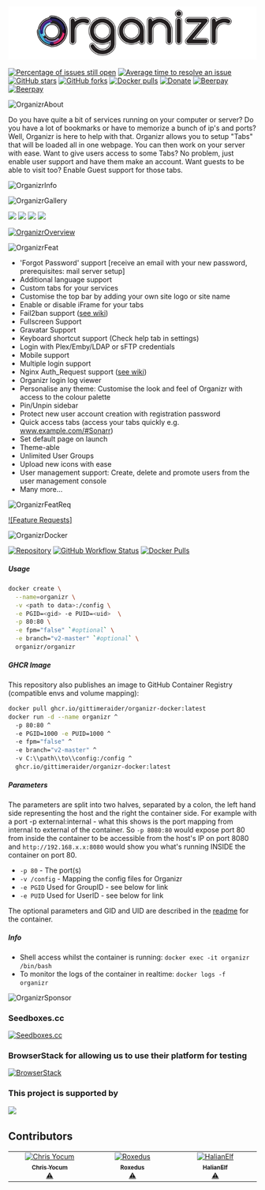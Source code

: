 ![OrganizrHeader](https://github.com/causefx/Organizr/raw/v2-develop/plugins/images/organizr/logo-wide.png)

[![Percentage of issues still open](http://isitmaintained.com/badge/open/causefx/Organizr.svg)](http://isitmaintained.com/project/causefx/Organizr "Percentage of issues still open")
[![Average time to resolve an issue](http://isitmaintained.com/badge/resolution/causefx/Organizr.svg)](http://isitmaintained.com/project/causefx/Organizr "Average time to resolve an issue")
[![GitHub stars](https://img.shields.io/github/stars/causefx/Organizr.svg)](https://github.com/causefx/Organizr/stargazers)
[![GitHub forks](https://img.shields.io/github/forks/causefx/Organizr.svg)](https://github.com/causefx/Organizr/network)
[![Docker pulls](https://img.shields.io/docker/pulls/organizr/organizr.svg)](https://hub.docker.com/r/organizr/organizr)
[![Donate](https://img.shields.io/badge/Donate-PayPal-green.svg)](https://paypal.me/causefx)
[![Beerpay](https://beerpay.io/causefx/Organizr/badge.svg?style=beer-square)](https://beerpay.io/causefx/Organizr)
[![Beerpay](https://beerpay.io/causefx/Organizr/make-wish.svg?style=flat-square)](https://beerpay.io/causefx/Organizr?focus=wish)

![OrganizrAbout](https://user-images.githubusercontent.com/16184466/53614282-a91e9e00-3b96-11e9-9b3e-d249775ecaa1.png)

Do you have quite a bit of services running on your computer or server? Do you have a lot of bookmarks or have to memorize a bunch of ip's and ports? Well, Organizr is here to help with that. Organizr allows you to setup "Tabs" that will be loaded all in one webpage. You can then work on your server with ease. Want to give users access to some Tabs? No problem, just enable user support and have them make an account. Want guests to be able to visit too? Enable Guest support for those tabs.

![OrganizrInfo](https://user-images.githubusercontent.com/16184466/53614285-a9b73480-3b96-11e9-835e-9fadd045582b.png)

![OrganizrGallery](https://user-images.githubusercontent.com/16184466/53614284-a9b73480-3b96-11e9-9bea-d7a30b294267.png)

<img src="https://user-images.githubusercontent.com/16184466/53615855-35cc5a80-3b9d-11e9-882b-f09f3eb18173.png" width="23%"></img>
<img src="https://user-images.githubusercontent.com/16184466/53615856-35cc5a80-3b9d-11e9-8428-1f2ae05da2c9.png" width="23%"></img>
<img src="https://user-images.githubusercontent.com/16184466/53615857-35cc5a80-3b9d-11e9-82bf-91987c529e72.png" width="23%"></img>
<img src="https://user-images.githubusercontent.com/16184466/53615858-35cc5a80-3b9d-11e9-8149-01a7fcd9160a.png" width="23%"></img>

[![OrganizrOverview](https://img.youtube.com/vi/LZL4smFB6wU/0.jpg)](https://www.youtube.com/watch?v=LZL4smFB6wU)

![OrganizrFeat](https://user-images.githubusercontent.com/16184466/53614283-a9b73480-3b96-11e9-90ef-6e752e067884.png)

- 'Forgot Password' support [receive an email with your new password, prerequisites: mail server setup]
- Additional language support
- Custom tabs for your services
- Customise the top bar by adding your own site logo or site name
- Enable or disable iFrame for your tabs
- Fail2ban support ([see wiki](https://docs.organizr.app/features/fail2ban-integration))
- Fullscreen Support
- Gravatar Support
- Keyboard shortcut support (Check help tab in settings)
- Login with Plex/Emby/LDAP or sFTP credentials
- Mobile support
- Multiple login support
- Nginx Auth_Request support ([see wiki](https://docs.organizr.app/features/server-authentication))
- Organizr login log viewer
- Personalise any theme: Customise the look and feel of Organizr with access to the colour palette
- Pin/Unpin sidebar
- Protect new user account creation with registration password
- Quick access tabs (access your tabs quickly e.g. www.example.com/#Sonarr)
- Set default page on launch
- Theme-able
- Unlimited User Groups
- Upload new icons with ease
- User management support: Create, delete and promote users from the user management console
- Many more...

![OrganizrFeatReq](https://user-images.githubusercontent.com/16184466/53614286-a9b73480-3b96-11e9-8495-4944b85b1313.png)

[![Feature Requests]](https://vote.organizr.app/)

![OrganizrDocker](https://user-images.githubusercontent.com/16184466/53667702-fcdcc600-3c2e-11e9-8828-860e531e8096.png)

[![Repository](https://img.shields.io/github/stars/organizr/docker-organizr?color=402885&style=for-the-badge&logo=github&logoColor=41add3&)](https://github.com/Organizr/docker-organizr)
[![GitHub Workflow Status](https://img.shields.io/github/workflow/status/organizr/docker-organizr/Build%20Container?color=402885&style=for-the-badge&logo=github&logoColor=41add3)](https://github.com/organizr/docker-organizr/actions?query=workflow%3A%22Build+Container%22)
[![Docker Pulls](https://img.shields.io/docker/pulls/organizr/organizr?color=402885&style=for-the-badge&logo=docker&logoColor=41add3)](https://hub.docker.com/r/organizr/organizr/)

##### Usage

```bash
docker create \
  --name=organizr \
  -v <path to data>:/config \
  -e PGID=<gid> -e PUID=<uid>  \
  -p 80:80 \
  -e fpm="false" `#optional` \
  -e branch="v2-master" `#optional` \
  organizr/organizr
```

  ##### GHCR Image

  This repository also publishes an image to GitHub Container Registry (compatible envs and volume mapping):

  ```bash
  docker pull ghcr.io/gittimeraider/organizr-docker:latest
  docker run -d --name organizr ^
    -p 80:80 ^
    -e PGID=1000 -e PUID=1000 ^
    -e fpm="false" ^
    -e branch="v2-master" ^
    -v C:\\path\\to\\config:/config ^
    ghcr.io/gittimeraider/organizr-docker:latest
  ```

##### Parameters

The parameters are split into two halves, separated by a colon, the left hand side representing the host and the right the container side. For example with a port -p external:internal - what this shows is the port mapping from internal to external of the container. So `-p 8080:80` would expose port 80 from inside the container to be accessible from the host's IP on port 8080 and `http://192.168.x.x:8080` would show you what's running INSIDE the container on port 80.

- `-p 80` - The port(s)
- `-v /config` - Mapping the config files for Organizr
- `-e PGID` Used for GroupID - see below for link
- `-e PUID` Used for UserID - see below for link

The optional parameters and GID and UID are described in the [readme](https://github.com/Organizr/docker-organizr#parameters) for the container.

##### Info

- Shell access whilst the container is running: `docker exec -it organizr /bin/bash`
- To monitor the logs of the container in realtime: `docker logs -f organizr`

![OrganizrSponsor](https://user-images.githubusercontent.com/16184466/53614287-a9b73480-3b96-11e9-9c8e-e32b4ae20c0d.png)

### Seedboxes.cc 

[![Seedboxes.cc](https://user-images.githubusercontent.com/16184466/154811062-201be154-6868-4a24-ade6-a26278935415.png)](https://www.seedboxes.cc)

### BrowserStack for allowing us to use their platform for testing

[![BrowserStack](https://avatars2.githubusercontent.com/u/1119453?s=200&v=4g)](https://www.browserstack.com)

### This project is supported by

<img src="https://opensource.nyc3.cdn.digitaloceanspaces.com/attribution/assets/SVG/DO_Logo_horizontal_blue.svg" width="200px"></img>

## Contributors

<!-- ALL-CONTRIBUTORS-LIST:START - Do not remove or modify this section -->
<!-- prettier-ignore-start -->
<!-- markdownlint-disable -->
<table>
  <tbody>
    <tr>
      <td align="center" valign="top" width="14.28%"><a href="https://tronflix.app"><img src="https://avatars.githubusercontent.com/u/22502007?v=4?s=100" width="100px;" alt="Chris Yocum"/><br /><sub><b>Chris Yocum</b></sub></a><br /><a href="#test-tronyx" title="Tests">⚠️</a></td>
      <td align="center" valign="top" width="14.28%"><a href="http://roxedus.dev"><img src="https://avatars.githubusercontent.com/u/7110194?v=4?s=100" width="100px;" alt="Roxedus"/><br /><sub><b>Roxedus</b></sub></a><br /><a href="#test-Roxedus" title="Tests">⚠️</a></td>
      <td align="center" valign="top" width="14.28%"><a href="https://github.com/HalianElf"><img src="https://avatars.githubusercontent.com/u/28244771?v=4?s=100" width="100px;" alt="HalianElf"/><br /><sub><b>HalianElf</b></sub></a><br /><a href="#test-HalianElf" title="Tests">⚠️</a></td>
    </tr>
  </tbody>
</table>

<!-- markdownlint-restore -->
<!-- prettier-ignore-end -->

<!-- ALL-CONTRIBUTORS-LIST:END --
